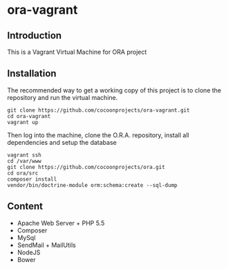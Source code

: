 # ora-vagrant
## Introduction
This is a Vagrant Virtual Machine for ORA project

## Installation
The recommended way to get a working copy of this project is to clone the repository and run the virtual machine.

``` shell
git clone https://github.com/cocoonprojects/ora-vagrant.git
cd ora-vagrant
vagrant up
```
Then log into the machine, clone the O.R.A. repository, install all dependencies and setup the database
``` shell
vagrant ssh
cd /var/www
git clone https://github.com/cocoonprojects/ora.git
cd ora/src
composer install
vendor/bin/doctrine-module orm:schema:create --sql-dump
```
## Content
* Apache Web Server + PHP 5.5
* Composer
* MySql
* SendMail + MailUtils
* NodeJS
* Bower
